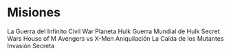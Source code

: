 # Misiones

La Guerra del Infinito
Civil War
Planeta Hulk
Guerra Mundial de Hulk
Secret Wars
House of M
Avengers vs X-Men
Aniquilación
La Caída de los Mutantes
Invasión Secreta
